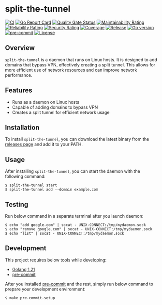 # split-the-tunnel
[![CI](https://github.com/bilalcaliskan/split-the-tunnel/workflows/CI/badge.svg?event=push)](https://github.com/bilalcaliskan/split-the-tunnel/actions?query=workflow%3ACI)
[![Go Report Card](https://goreportcard.com/badge/github.com/bilalcaliskan/split-the-tunnel)](https://goreportcard.com/report/github.com/bilalcaliskan/split-the-tunnel)
[![Quality Gate Status](https://sonarcloud.io/api/project_badges/measure?project=bilalcaliskan_split-the-tunnel&metric=alert_status)](https://sonarcloud.io/summary/new_code?id=bilalcaliskan_split-the-tunnel)
[![Maintainability Rating](https://sonarcloud.io/api/project_badges/measure?project=bilalcaliskan_split-the-tunnel&metric=sqale_rating)](https://sonarcloud.io/summary/new_code?id=bilalcaliskan_split-the-tunnel)
[![Reliability Rating](https://sonarcloud.io/api/project_badges/measure?project=bilalcaliskan_split-the-tunnel&metric=reliability_rating)](https://sonarcloud.io/summary/new_code?id=bilalcaliskan_split-the-tunnel)
[![Security Rating](https://sonarcloud.io/api/project_badges/measure?project=bilalcaliskan_split-the-tunnel&metric=security_rating)](https://sonarcloud.io/summary/new_code?id=bilalcaliskan_split-the-tunnel)
[![Coverage](https://sonarcloud.io/api/project_badges/measure?project=bilalcaliskan_split-the-tunnel&metric=coverage)](https://sonarcloud.io/summary/new_code?id=bilalcaliskan_split-the-tunnel)
[![Release](https://img.shields.io/github/release/bilalcaliskan/split-the-tunnel.svg)](https://github.com/bilalcaliskan/split-the-tunnel/releases/latest)
[![Go version](https://img.shields.io/github/go-mod/go-version/bilalcaliskan/split-the-tunnel)](https://github.com/bilalcaliskan/split-the-tunnel)
[![pre-commit](https://img.shields.io/badge/pre--commit-enabled-brightgreen?logo=pre-commit)](https://github.com/pre-commit/pre-commit)
[![License](https://img.shields.io/badge/License-Apache%202.0-blue.svg)](https://opensource.org/licenses/Apache-2.0)

## Overview
`split-the-tunnel` is a daemon that runs on Linux hosts. It is designed to add domains that bypass VPN, effectively creating a split tunnel. This allows for more efficient use of network resources and can improve network performance.

## Features
- Runs as a daemon on Linux hosts
- Capable of adding domains to bypass VPN
- Creates a split tunnel for efficient network usage

## Installation
To install `split-the-tunnel`, you can download the latest binary from the [releases page](https://github.com/bilalcaliskan/split-the-tunnel/releases/latest) and add it to your PATH.

## Usage
After installing `split-the-tunnel`, you can start the daemon with the following command:

```shell
$ split-the-tunnel start
$ split-the-tunnel add --domain example.com
```

## Testing
Run below command in a separate terminal after you launch daemon:
```
$ echo "add google.com" | socat - UNIX-CONNECT:/tmp/mydaemon.sock
$ echo "remove google.com" | socat - UNIX-CONNECT:/tmp/mydaemon.sock
$ echo "list" | socat - UNIX-CONNECT:/tmp/mydaemon.sock
```

## Development
This project requires below tools while developing:
- [Golang 1.21](https://golang.org/doc/go1.21)
- [pre-commit](https://pre-commit.com/)

After you installed [pre-commit](https://pre-commit.com/) and the rest, simply run below command to prepare your
development environment:
```shell
$ make pre-commit-setup
```
